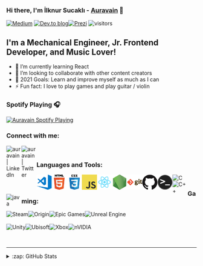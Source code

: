 ### Hi there, I'm İlknur Sucaklı - [Auravain](https://github.com/auravain) 👋 

[<img alt="Medium" src="https://img.shields.io/badge/Medium-12100E?style=for-the-badge&logo=medium&logoColor=white"/>](https://medium.com/@auravain)  [<img alt="Dev.to blog" src="https://img.shields.io/badge/dev.to-0A0A0A?style=for-the-badge&logo=dev.to&logoColor=white">](https://dev.to/auravain)[<img alt="Prezi" src="https://img.shields.io/badge/Prezi%20-%23000000.svg?&style=for-the-badge&logo=Prezi&logoColor=white"/>](https://prezi.com/user/omacdvjy7vfy/)  ![visitors](https://visitor-badge.glitch.me/badge?page_id=auravain.auravain)

## I'm a Mechanical Engineer, Jr. Frontend Developer, and Music Lover!

- 🌱 I’m currently learning React
- 👯 I’m looking to collaborate with other content creators
- 🥅 2021 Goals: Learn and improve myself as much as I can
- ⚡ Fun fact: I love to play games and play guitar / violin

### Spotify Playing 🎧

[<img src="https://novatorem.lovelysmilee.vercel.app/api/spotify" alt="Auravain Spotify Playing" width="350" />](https://open.spotify.com/user/lovelysmilee)


### Connect with me:

[<img src="https://edent.github.io/SuperTinyIcons/images/svg/linkedin.svg" align="left" alt="auravain | LinkedIn" width="40px" />](https://www.linkedin.com/in/ilknursucakli94)
[<img src="https://edent.github.io/SuperTinyIcons/images/svg/twitter.svg" align="left" alt="auravain | Twitter" width="40px" />](https://twitter.com/auravain)

<br />

### Languages and Tools:

<img align="left" alt="Visual Studio Code" width="40px" src="https://raw.githubusercontent.com/github/explore/80688e429a7d4ef2fca1e82350fe8e3517d3494d/topics/visual-studio-code/visual-studio-code.png" />
<img align="left" alt="HTML5" width="40px" src="https://raw.githubusercontent.com/github/explore/80688e429a7d4ef2fca1e82350fe8e3517d3494d/topics/html/html.png" />
<img align="left" alt="CSS3" width="40px" src="https://raw.githubusercontent.com/github/explore/80688e429a7d4ef2fca1e82350fe8e3517d3494d/topics/css/css.png" />
<img align="left" alt="JavaScript" width="40px" src="https://raw.githubusercontent.com/github/explore/80688e429a7d4ef2fca1e82350fe8e3517d3494d/topics/javascript/javascript.png" />
<img align="left" alt="React" width="40px" src="https://raw.githubusercontent.com/github/explore/80688e429a7d4ef2fca1e82350fe8e3517d3494d/topics/react/react.png" />
<img align="left" alt="Node.js" width="40px" src="https://raw.githubusercontent.com/github/explore/80688e429a7d4ef2fca1e82350fe8e3517d3494d/topics/nodejs/nodejs.png" />
<img align="left" alt="Git" width="40px" src="https://raw.githubusercontent.com/github/explore/80688e429a7d4ef2fca1e82350fe8e3517d3494d/topics/git/git.png" />
<img align="left" alt="GitHub" width="40px" src="https://raw.githubusercontent.com/github/explore/78df643247d429f6cc873026c0622819ad797942/topics/github/github.png" />
<img align="left" alt="Terminal" width="40px" src="https://raw.githubusercontent.com/github/explore/80688e429a7d4ef2fca1e82350fe8e3517d3494d/topics/terminal/terminal.png" />
<img align="left" alt="C" width="40px" src="https://raw.githubusercontent.com/jmnote/z-icons/master/svg/c.svg" />
<img align="left" alt="C++" width="40px" src="https://raw.githubusercontent.com/jmnote/z-icons/master/svg/cpp.svg" />
<img align="left" alt="java" width="40px" src="https://raw.githubusercontent.com/jmnote/z-icons/master/svg/java.svg" />


<br />

### Gaming: 

[<img align="left" alt="Steam" src="https://img.shields.io/badge/Steam%20-%23171a21.svg?logoColor=white&logo=steam&style=for-the-badge"/>](https://steamcommunity.com/profiles/76561198805496446) 
[<img align="left" alt="Origin" src="https://img.shields.io/badge/Origin%20-%23313131.svg?logoColor=orange&logo=origin&style=for-the-badge" />](https://www.origin.com/irl/en-us/profile/lovelysmile94) 
<img align="left" alt="Epic Games" src="https://img.shields.io/badge/epic%20games%20-%23313131.svg?&style=for-the-badge&logo=epic%20games&logoColor=white"/> 
<img align="left" alt="Unreal Engine" src="https://img.shields.io/badge/unreal%20engine%20-%23313131.svg?&style=for-the-badge&logo=unreal%20engine&logoColor=white"/>
<br>
<br/>
<img align="left" alt="Unity" src="https://img.shields.io/badge/unity%20-%23FFFFFF.svg?&style=for-the-badge&logo=unity&logoColor=black"/>
<img align="left" alt="Ubisoft" src="https://img.shields.io/badge/Ubisoft%20-%23F5F5F5.svg?&style=for-the-badge&logo=Ubisoft&logoColor=black"/>
<img align="left" alt="Xbox" src="https://img.shields.io/badge/xbox%20-%23107C10.svg?&style=for-the-badge&logo=xbox&logoColor=white"/>
<img align="left" alt="nVIDIA" src="https://img.shields.io/badge/nVIDIA%20-%2376B900.svg?&style=for-the-badge&logo=nVIDIA&logoColor=white"/>

<br>
<br />

---

<details>
  <summary>:zap: GitHub Stats</summary>

  <img align="left" alt="Auravain's GitHub Stats" src="https://github-readme-stats.lovelysmilee.vercel.app/api?username=auravain&show_icons=true&hide_border=true" />

</details>


